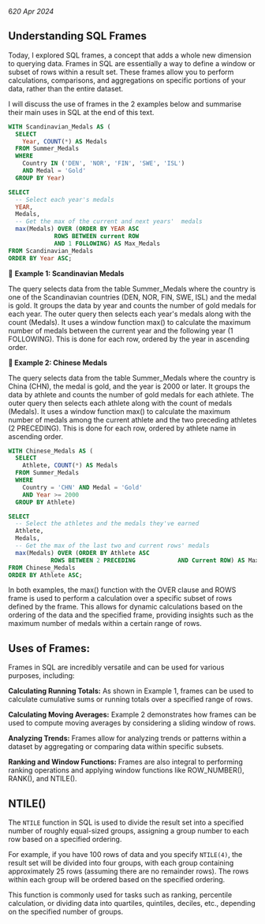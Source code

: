 6*20 Apr 2024*
## Understanding SQL Frames 

Today, I explored SQL frames, a concept that adds a whole new dimension to querying data. Frames in SQL are essentially a way to define a window or subset of rows within a result set. These frames allow you to perform calculations, comparisons, and aggregations on specific portions of your data, rather than the entire dataset.

I will discuss the use of frames in the 2 examples below and summarise their main uses in SQL at the end of this text.


```sql
WITH Scandinavian_Medals AS (
  SELECT
    Year, COUNT(*) AS Medals
  FROM Summer_Medals
  WHERE
    Country IN ('DEN', 'NOR', 'FIN', 'SWE', 'ISL')
    AND Medal = 'Gold'
  GROUP BY Year)

SELECT
  -- Select each year's medals
  YEAR,
  Medals,
  -- Get the max of the current and next years'  medals
  max(Medals) OVER (ORDER BY YEAR ASC
             ROWS BETWEEN current ROW
             AND 1 FOLLOWING) AS Max_Medals
FROM Scandinavian_Medals
ORDER BY Year ASC;
```
🔼 **Example 1: Scandinavian Medals**

The query selects data from the table Summer_Medals where the country is one of the Scandinavian countries (DEN, NOR, FIN, SWE, ISL) and the medal is gold.
It groups the data by year and counts the number of gold medals for each year.
The outer query then selects each year's medals along with the count (Medals).
It uses a window function max() to calculate the maximum number of medals between the current year and the following year (1 FOLLOWING). This is done for each row, ordered by the year in ascending order.


**🔽 Example 2: Chinese Medals**

The query selects data from the table Summer_Medals where the country is China (CHN), the medal is gold, and the year is 2000 or later.
It groups the data by athlete and counts the number of gold medals for each athlete.
The outer query then selects each athlete along with the count of medals (Medals).
It uses a window function max() to calculate the maximum number of medals among the current athlete and the two preceding athletes (2 PRECEDING). This is done for each row, ordered by athlete name in ascending order.
```sql
WITH Chinese_Medals AS (
  SELECT
    Athlete, COUNT(*) AS Medals
  FROM Summer_Medals
  WHERE
    Country = 'CHN' AND Medal = 'Gold'
    AND Year >= 2000
  GROUP BY Athlete)

SELECT
  -- Select the athletes and the medals they've earned
  Athlete,
  Medals,
  -- Get the max of the last two and current rows' medals 
  max(Medals) OVER (ORDER BY Athlete ASC
            ROWS BETWEEN 2 PRECEDING            AND Current ROW) AS Max_Medals
FROM Chinese_Medals
ORDER BY Athlete ASC;
```
In both examples, the max() function with the OVER clause and ROWS frame is used to perform a calculation over a specific subset of rows defined by the frame. This allows for dynamic calculations based on the ordering of the data and the specified frame, providing insights such as the maximum number of medals within a certain range of rows.

## **Uses of Frames:**

Frames in SQL are incredibly versatile and can be used for various purposes, including:

**Calculating Running Totals:** As shown in Example 1, frames can be used to calculate cumulative sums or running totals over a specified range of rows.

**Calculating Moving Averages:** Example 2 demonstrates how frames can be used to compute moving averages by considering a sliding window of rows.

**Analyzing Trends:** Frames allow for analyzing trends or patterns within a dataset by aggregating or comparing data within specific subsets.

**Ranking and Window Functions:** Frames are also integral to performing ranking operations and applying window functions like ROW_NUMBER(), RANK(), and NTILE().

## NTILE()
The `NTILE` function in SQL is used to divide the result set into a specified number of roughly equal-sized groups, assigning a group number to each row based on a specified ordering. 

For example, if you have 100 rows of data and you specify `NTILE(4)`, the result set will be divided into four groups, with each group containing approximately 25 rows (assuming there are no remainder rows). The rows within each group will be ordered based on the specified ordering.

This function is commonly used for tasks such as ranking, percentile calculation, or dividing data into quartiles, quintiles, deciles, etc., depending on the specified number of groups.
